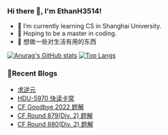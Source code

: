 ### Hi there 👋, I'm EthanH3514!

- 🌱 I’m currently learning CS in Shanghai University.
- 🎈 Hoping to be a master in coding.
- 🧐 想做一些对生活有用的东西

[![Anurag's GitHub stats](https://github-readme-stats.vercel.app/api?username=EthanH3514&show_icons=true&theme=tokyonight)](https://github.com/anuraghazra/github-readme-stats)
[![Top Langs](https://github-readme-stats.vercel.app/api/top-langs/?username=EthanH3514&layout=compact)](https://github.com/anuraghazra/github-readme-stats)

### **📝Recent Blogs**
<!-- BLOG-POST-LIST:START -->
- [求逆元](https://ethanh3514.github.io/2023/06/26/%E6%B1%82%E9%80%86%E5%85%83/)
- [HDU-5970 快读卡常](https://ethanh3514.github.io/2023/06/23/HDU-5970-%E5%BF%AB%E8%AF%BB%E5%8D%A1%E5%B8%B8/)
- [CF Goodbye 2022 题解](https://ethanh3514.github.io/2023/06/22/CF-Goodbye-2022-%E9%A2%98%E8%A7%A3/)
- [CF Round 879&lpar;Div. 2&rpar; 题解](https://ethanh3514.github.io/2023/06/21/CF-Round-879-Div-2-%E9%A2%98%E8%A7%A3/)
- [CF Round 880&lpar;Div. 2&rpar; 题解](https://ethanh3514.github.io/2023/06/21/CF-Round-880-Div-2-%E9%A2%98%E8%A7%A3/)
<!-- BLOG-POST-LIST:END -->
